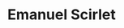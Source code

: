 ---
title: "Emanuel Scirlet"
sponsor: "aws"
headline: "Principal Cloud Application Architect"
linkedin: "https://linkedin.com/in/emanuel-scirlet/"
speaker: "keynote"
awstitle: "employee"
---